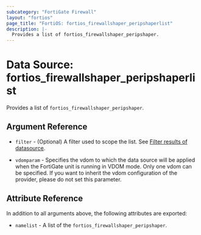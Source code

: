 ```yaml
---
subcategory: "FortiGate Firewall"
layout: "fortios"
page_title: "FortiOS: fortios_firewallshaper_peripshaperlist"
description: |-
  Provides a list of fortios_firewallshaper_peripshaper.
---
```


# Data Source: fortios_firewallshaper_peripshaperlist
Provides a list of `fortios_firewallshaper_peripshaper`.

## Argument Reference

* `filter` - (Optional) A filter used to scope the list. See [Filter results of datasource](https://registry.terraform.io/providers/fortinetdev/fortios/latest/docs/guides/fgt_filter).

* `vdomparam` - Specifies the vdom to which the data source will be applied when the FortiGate unit is running in VDOM mode. Only one vdom can be specified. If you want to inherit the vdom configuration of the provider, please do not set this parameter.

## Attribute Reference

In addition to all arguments above, the following attributes are exported:

* `namelist` -  A list of the `fortios_firewallshaper_peripshaper`.
